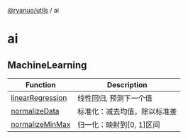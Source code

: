 [@ryanuo/utils](../index.md) / ai

# ai

## MachineLearning

| Function | Description |
| ------ | ------ |
| [linearRegression](functions/linearRegression.md) | 线性回归, 预测下一个值 |
| [normalizeData](functions/normalizeData.md) | 标准化：减去均值，除以标准差 |
| [normalizeMinMax](functions/normalizeMinMax.md) | 归一化：映射到[0, 1]区间 |
